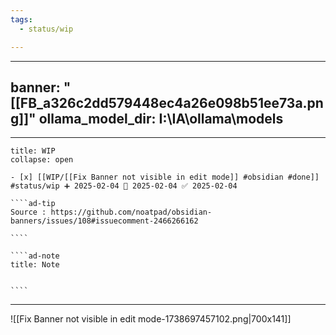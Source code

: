 ```yaml
---
tags:
  - status/wip

---
```


---
banner: "[[FB_a326c2dd579448ec4a26e098b51ee73a.png]]"
ollama_model_dir: I:\IA\ollama\models
---

---
 
``````ad-example
title: WIP 
collapse: open

- [x] [[WIP/[[Fix Banner not visible in edit mode]] #obsidian #done]] #status/wip ➕ 2025-02-04 🛫 2025-02-04 ✅ 2025-02-04

````ad-tip
Source : https://github.com/noatpad/obsidian-banners/issues/108#issuecomment-2466266162

````

````ad-note
title: Note
 

````

``````

---
![[Fix Banner not visible in edit mode-1738697457102.png|700x141]]


